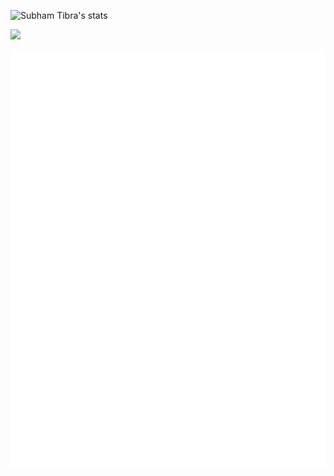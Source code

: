 ![Subham Tibra's stats](https://github-readme-stats.vercel.app/api?username=shubhamtibra&show=prs_merged,prs_merged_percentage&show_icons=true)


<img src="https://cr-skills-chart-widget.azurewebsites.net/api/api?username=shubhamtibra" />

![Metrics](/github-metrics.svg)

